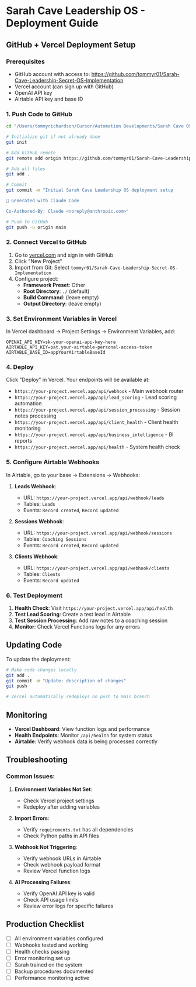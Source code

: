 # Sarah Cave Leadership OS - Deployment Guide

## GitHub + Vercel Deployment Setup

### Prerequisites
- GitHub account with access to: https://github.com/tommyr01/Sarah-Cave-Leadership-Secret-OS-Implementation
- Vercel account (can sign up with GitHub)
- OpenAI API key
- Airtable API key and base ID

### 1. Push Code to GitHub

```bash
cd "/Users/tommyrichardson/Cursor/Automation Developments/Sarah Cave OS/agents/sarah_cave_leadership_os"

# Initialize git if not already done
git init

# Add GitHub remote
git remote add origin https://github.com/tommyr01/Sarah-Cave-Leadership-Secret-OS-Implementation.git

# Add all files
git add .

# Commit
git commit -m "Initial Sarah Cave Leadership OS deployment setup

🤖 Generated with Claude Code

Co-Authored-By: Claude <noreply@anthropic.com>"

# Push to GitHub
git push -u origin main
```

### 2. Connect Vercel to GitHub

1. Go to [vercel.com](https://vercel.com) and sign in with GitHub
2. Click "New Project"
3. Import from Git: Select `tommyr01/Sarah-Cave-Leadership-Secret-OS-Implementation`
4. Configure project:
   - **Framework Preset**: Other
   - **Root Directory**: `./` (default)
   - **Build Command**: (leave empty)
   - **Output Directory**: (leave empty)

### 3. Set Environment Variables in Vercel

In Vercel dashboard → Project Settings → Environment Variables, add:

```
OPENAI_API_KEY=sk-your-openai-api-key-here
AIRTABLE_API_KEY=pat.your-airtable-personal-access-token
AIRTABLE_BASE_ID=appYourAirtableBaseId
```

### 4. Deploy

Click "Deploy" in Vercel. Your endpoints will be available at:

- `https://your-project.vercel.app/api/webhook` - Main webhook router
- `https://your-project.vercel.app/api/lead_scoring` - Lead scoring automation
- `https://your-project.vercel.app/api/session_processing` - Session notes processing
- `https://your-project.vercel.app/api/client_health` - Client health monitoring  
- `https://your-project.vercel.app/api/business_intelligence` - BI reports
- `https://your-project.vercel.app/api/health` - System health check

### 5. Configure Airtable Webhooks

In Airtable, go to your base → Extensions → Webhooks:

1. **Leads Webhook**:
   - URL: `https://your-project.vercel.app/api/webhook/leads`
   - Tables: `Leads`
   - Events: `Record created`, `Record updated`

2. **Sessions Webhook**:
   - URL: `https://your-project.vercel.app/api/webhook/sessions`
   - Tables: `Coaching Sessions`
   - Events: `Record created`, `Record updated`

3. **Clients Webhook**:
   - URL: `https://your-project.vercel.app/api/webhook/clients`
   - Tables: `Clients`
   - Events: `Record updated`

### 6. Test Deployment

1. **Health Check**: Visit `https://your-project.vercel.app/api/health`
2. **Test Lead Scoring**: Create a test lead in Airtable
3. **Test Session Processing**: Add raw notes to a coaching session
4. **Monitor**: Check Vercel Functions logs for any errors

## Updating Code

To update the deployment:

```bash
# Make code changes locally
git add .
git commit -m "Update: description of changes"
git push

# Vercel automatically redeploys on push to main branch
```

## Monitoring

- **Vercel Dashboard**: View function logs and performance
- **Health Endpoints**: Monitor `/api/health` for system status
- **Airtable**: Verify webhook data is being processed correctly

## Troubleshooting

### Common Issues:

1. **Environment Variables Not Set**:
   - Check Vercel project settings
   - Redeploy after adding variables

2. **Import Errors**:
   - Verify `requirements.txt` has all dependencies
   - Check Python paths in API files

3. **Webhook Not Triggering**:
   - Verify webhook URLs in Airtable
   - Check webhook payload format
   - Review Vercel function logs

4. **AI Processing Failures**:
   - Verify OpenAI API key is valid
   - Check API usage limits
   - Review error logs for specific failures

## Production Checklist

- [ ] All environment variables configured
- [ ] Webhooks tested and working
- [ ] Health checks passing
- [ ] Error monitoring set up
- [ ] Sarah trained on the system
- [ ] Backup procedures documented
- [ ] Performance monitoring active